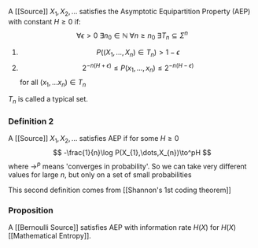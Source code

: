 A [[Source]] $X_{1},X_{2},\dots$ satisfies the Asymptotic Equipartition Property (AEP) with constant $H\geq 0$ if:
$$
\forall \epsilon>0\ \exists n_{0}\in \mathbb{N} \ \forall n\geq n_{0}\ \exists T_{n}\subseteq \Sigma^{n}
$$
1. $$
P((X_{1},\dots,X_{n})\in T_{n})>1-\epsilon
$$
2. $$
2^{-n(H+\epsilon)}\leq P(x_{1},\dots,x_{n})\leq 2^{-n(H-\epsilon)}
$$
for all $(x_{1},\dots x_{n})\in T_{n}$

$T_{n}$ is called a typical set.


### Definition 2
A [[Source]] $X_{1},X_{2},\dots$ satisfies AEP if for some $H\geq 0$
$$
-\frac{1}{n}\log P(X_{1},\dots,X_{n})\to^pH
$$
where $\to ^{p}$ means 'converges in probability'. So we can take very different values for large $n$, but only on a set of small probabilities

This second definition comes from [[Shannon's 1st coding theorem]]

### Proposition
A [[Bernoulli Source]] satisfies AEP with information rate $H(X)$ for $H(X)$ [[Mathematical Entropy]].
